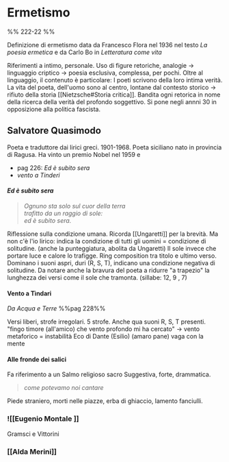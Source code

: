 # Ermetismo 
%% 222-22 %%

Definizione di ermetismo data da Francesco Flora nel 1936 nel testo _La poesia ermetica_ e da Carlo Bo in _Letteratura come vita_


Riferimenti a intimo, personale. 
Uso di figure retoriche, analogie -> linguaggio criptico -> poesia esclusiva, complessa, per pochi. 
Oltre al linguaggio, il contenuto è particolare: I poeti scrivono della loro intima verità. La vita del poeta, dell'uomo sono al centro, lontane dal contesto storico -> rifiuto della storia [[Nietzsche#Storia critica]]. Bandita ogni retorica in nome della ricerca della verità del profondo soggettivo. 
Si pone negli annni 30 in opposizione alla politica fascista. 
## Salvatore Quasimodo 
Poeta e traduttore dai lirici greci. 1901-1968. Poeta siciliano nato in provincia di Ragusa. 
	Ha vinto un premio Nobel nel 1959 
e
- pag 226: _Ed è subito sera_
- _vento a Tinderi_

#### _Ed è subito sera_
> _Ognuno sta solo sul cuor della terra  
trafitto da un raggio di sole:   
ed è subito sera._

Riflessione sulla condizione umana. 
Ricorda [[Ungaretti]] per la brevità. Ma non c'è l'io lirico: indica la condizione di tutti gli uomini = condizione di solitudine. (anche la punteggiatura, abolita da Ungaretti) Il sole invece che portare luce e calore lo trafigge. 
Ring composition tra titolo e ultimo verso. 
Dominano i suoni aspri, duri (R, S, T), indicano una condizione negativa di solitudine. 
Da notare anche la bravura del poeta a ridurre "a trapezio" la lunghezza dei versi come il sole che tramonta. (sillabe: 12, 9 , 7)

#### Vento a Tìndari
_Da Acqua e Terre_ %%pag 228%%

Versi liberi, strofe irregolari. 5 strofe. 
Anche qua suoni R, S, T presenti. 
"fingo timore (all'amico) che vento profondo mi ha cercato" -> vento metaforico = instabilità
Eco di Dante (Esilio) (amaro pane)
vaga con la mente

#### Alle fronde dei salici 
Fa riferimento a un Salmo religioso sacro 
Suggestiva, forte, drammatica. 
> _come potevamo noi cantare_

Piede straniero, morti nelle piazze, erba di ghiaccio, lamento fanciulli. 



### ![[Eugenio Montale ]]


Gramsci e Vittorini

### [[Alda Merini]]
